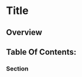 [//]: # (Remove Comments when you are done)
[//]: # (What is this?)
# Title
[//]: # (Additional Information on the topic goes here)

[//]: # (What will you learn)
## Overview

[//]: # (Internal navigation)
## Table Of Contents:

[//]: # (Fill As many of these as you need. Use h4 and further here, do not include h1s, h2s or h3s.)
### Section

[//]: # (Optional Section)
[//]: # (## Previous:)

[//]: # (Optional Section)
[//]: # (## Next:)
